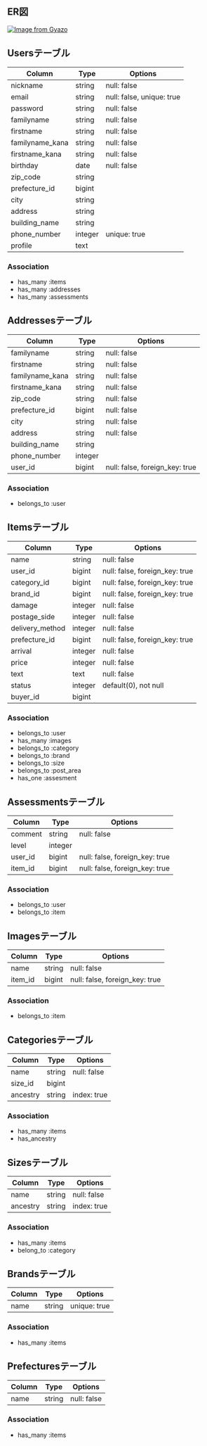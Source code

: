 ## ER図
[![Image from Gyazo](https://i.gyazo.com/c6f893dcf73deac6b5116fcdec56b67d.png)](https://gyazo.com/c6f893dcf73deac6b5116fcdec56b67d)

## Usersテーブル

|Column|Type|Options|
|------|----|-------|
|nickname|string|null: false|
|email|string|null: false, unique: true|
|password|string|null: false|
|familyname|string|null: false|
|firstname|string|null: false|
|familyname_kana|string|null: false|
|firstname_kana|string|null: false|
|birthday|date|null: false|
|zip_code|string||
|prefecture_id|bigint||
|city|string||
|address|string||
|building_name|string||
|phone_number|integer|unique: true|
|profile|text||

### Association
- has_many :items
- has_many :addresses
- has_many :assessments


## Addressesテーブル

|Column|Type|Options|
|------|----|-------|
|familyname|string|null: false|
|firstname|string|null: false|
|familyname_kana|string|null: false|
|firstname_kana|string|null: false|
|zip_code|string|null: false|
|prefecture_id|bigint|null: false|
|city|string|null: false|
|address|string|null: false|
|building_name|string||
|phone_number|integer||
|user_id|bigint|null: false, foreign_key: true|

### Association
- belongs_to :user


## Itemsテーブル

|Column|Type|Options|
|------|----|-------|
|name|string|null: false|
|user_id|bigint|null: false, foreign_key: true|
|category_id|bigint|null: false, foreign_key: true|
|brand_id|bigint|null: false, foreign_key: true|
|damage|integer|null: false|
|postage_side|integer|null: false|
|delivery_method|integer|null: false|
|prefecture_id|bigint|null: false, foreign_key: true|
|arrival|integer|null: false|
|price|integer|null: false|
|text|text|null: false|
|status|integer|default(0), not null|
|buyer_id|bigint||


### Association
- belongs_to :user
- has_many :images
- belongs_to :category
- belongs_to :brand
- belongs_to :size
- belongs_to :post_area
- has_one :assesment

## Assessmentsテーブル

|Column|Type|Options|
|------|----|-------|
|comment|string|null: false|
|level|integer||
|user_id|bigint|null: false, foreign_key: true|
|item_id|bigint|null: false, foreign_key: true|

### Association
- belongs_to :user
- belongs_to :item


## Imagesテーブル

|Column|Type|Options|
|------|----|-------|
|name|string|null: false|
|item_id|bigint|null: false, foreign_key: true|

### Association
- belongs_to :item


## Categoriesテーブル

|Column|Type|Options|
|------|----|-------|
|name|string|null: false|
|size_id|bigint||
|ancestry|string|index: true|

### Association
- has_many :items
- has_ancestry


## Sizesテーブル

|Column|Type|Options|
|------|----|-------|
|name|string|null: false|
|ancestry|string|index: true|

### Association
- has_many :items
- belong_to :category


## Brandsテーブル

|Column|Type|Options|
|------|----|-------|
|name|string|unique: true|

### Association
- has_many :items


## Prefecturesテーブル

|Column|Type|Options|
|------|----|-------|
|name|string|null: false|

### Association
- has_many :items
